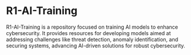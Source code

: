 # R1-AI-Training
R1-AI-Training is a repository focused on training AI models to enhance cybersecurity. It provides resources for developing models aimed at addressing challenges like threat detection, anomaly identification, and securing systems, advancing AI-driven solutions for robust cybersecurity.
